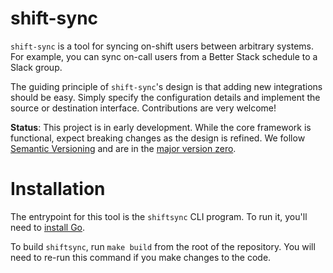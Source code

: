 # shift-sync

`shift-sync` is a tool for syncing on-shift users between arbitrary systems.
For example, you can sync on-call users from a Better Stack schedule to a Slack group.

The guiding principle of `shift-sync`'s design is that adding new integrations should be easy.
Simply specify the configuration details and implement the source or destination interface.
Contributions are very welcome!

**Status**:
This project is in early development.
While the core framework is functional, expect breaking changes as the design is refined.
We follow [Semantic Versioning](https://semver.org/spec/v2.0.0.html) and are in the [major version zero](https://semver.org/spec/v2.0.0.html#spec-item-4).

# Installation

The entrypoint for this tool is the `shiftsync` CLI program.
To run it, you'll need to [install Go](https://go.dev/dl/).

To build `shiftsync`, run `make build` from the root of the repository.
You will need to re-run this command if you make changes to the code.

